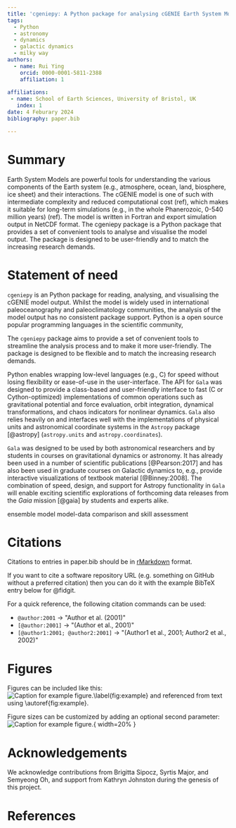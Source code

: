 ```yaml
---
title: 'cgeniepy: A Python package for analysing cGENIE Earth System Model output'
tags:
  - Python
  - astronomy
  - dynamics
  - galactic dynamics
  - milky way
authors:
  - name: Rui Ying
    orcid: 0000-0001-5811-2388
    affiliation: 1
  
affiliations:
 - name: School of Earth Sciences, University of Bristol, UK
   index: 1
date: 4 Feburary 2024
bibliography: paper.bib

---
```


# Summary

Earth System Models are powerful tools for understanding the various components of the Earth system (e.g., atmosphere, ocean, land, biosphere, ice sheet) and their interactions. The cGENIE model is one of such with intermediate complexity  and reduced computational cost (ref), which makes it suitable for long-term simulations (e.g., in the whole Phanerozoic, 0-540 million years) (ref). The model is written in Fortran and export simulation output in NetCDF format. The cgeniepy package is a Python package that provides a set of convenient tools to analyse and visualise the model output. The package is designed to be user-friendly and to match the increasing research demands.

# Statement of need

`cgeniepy` is an Python package for reading, analysing, and visualising the cGENIE model output. Whilst the model is widely used in international paleoceanography and paleoclimatology communities, the analysis of the model output has no consistent package support. Python is a open source popular programming languages in the scientific community, 

The `cgeniepy` package aims to provide a set of convenient tools to streamline the analysis process and to make it more user-friendly. The package is designed to be flexible and to match the increasing research demands.

Python
enables wrapping low-level languages (e.g., C) for speed without losing
flexibility or ease-of-use in the user-interface. The API for `Gala` was
designed to provide a class-based and user-friendly interface to fast (C or
Cython-optimized) implementations of common operations such as gravitational
potential and force evaluation, orbit integration, dynamical transformations,
and chaos indicators for nonlinear dynamics. `Gala` also relies heavily on and
interfaces well with the implementations of physical units and astronomical
coordinate systems in the `Astropy` package [@astropy] (`astropy.units` and
`astropy.coordinates`).

`Gala` was designed to be used by both astronomical researchers and by
students in courses on gravitational dynamics or astronomy. It has already been
used in a number of scientific publications [@Pearson:2017] and has also been
used in graduate courses on Galactic dynamics to, e.g., provide interactive
visualizations of textbook material [@Binney:2008]. The combination of speed,
design, and support for Astropy functionality in `Gala` will enable exciting
scientific explorations of forthcoming data releases from the *Gaia* mission
[@gaia] by students and experts alike.

ensemble model
model-data comparison and skill assessment

# Citations

Citations to entries in paper.bib should be in
[rMarkdown](http://rmarkdown.rstudio.com/authoring_bibliographies_and_citations.html)
format.

If you want to cite a software repository URL (e.g. something on GitHub without a preferred
citation) then you can do it with the example BibTeX entry below for @fidgit.

For a quick reference, the following citation commands can be used:
- `@author:2001`  ->  "Author et al. (2001)"
- `[@author:2001]` -> "(Author et al., 2001)"
- `[@author1:2001; @author2:2001]` -> "(Author1 et al., 2001; Author2 et al., 2002)"

# Figures

Figures can be included like this:
![Caption for example figure.\label{fig:example}](figure.png)
and referenced from text using \autoref{fig:example}.

Figure sizes can be customized by adding an optional second parameter:
![Caption for example figure.](figure.png){ width=20% }

# Acknowledgements

We acknowledge contributions from Brigitta Sipocz, Syrtis Major, and Semyeong
Oh, and support from Kathryn Johnston during the genesis of this project.

# References